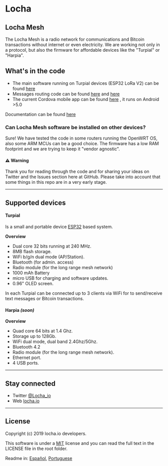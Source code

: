 # Locha
<Achieving hyperbitcoinization in Venezuela>



## Locha Mesh
The Locha Mesh is a radio network for communications and Bitcoin transactions without internet or even electricity.
We are working not only in a protocol, but also the firmware for affordable devices like the "Turpial" or "Harpia".



## What's in the code
* The main software running on Turpial devices (ESP32 LoRa V2) can be found [here](https://github.com/btcven/locha-mesh-app)
* Messages routing code can be found [here](https://github.com/btcven/locha-mesh-app/blob/master/Turpial/route.cpp) and [here](https://github.com/btcven/locha-mesh-app/blob/master/Turpial/routing_incoming.cpp)
* The current Cordova mobile app can be found [here](https://gitlab.com/btcven/locha/mobile-app) , it runs on Android >5.0

Documentation can be found [here](https://github.com/btcven/locha/tree/master/documents)



### Can Locha Mesh software be installed on other devices?

Sure! We have tested the code in some routers running the OpenWRT OS, also some ARM MCUs can be a good choice. The firmware has a low RAM footprint and we are trying to keep it "vendor agnostic".


#### :warning: Warning
Thank you for reading through the code and for sharing your ideas on Twitter and the Issues section here at GitHub. Please take into account that some things in this repo are in a very early stage.

---

## Supported devices

#### Turpial
Is a small and portable device [ESP32](https://www.espressif.com/en/products/hardware/esp-wroom-32/overview) based system.

**Overview**
- Dual core 32 bits running at 240 MHz.
- 8MB flash storage.
- WiFi b/g/n dual mode (AP/Station).
- Bluetooth (for admin. access)
- Radio module (for the long range mesh network)
- 1000 mAh Battery
- micro USB for charging and software updates.
- 0.96" OLED screen.
 
In each Turpial can be connected up to 3 clients via WiFi for to send/receive text messages or Bitcoin transactions.

#### Harpia _(soon)_

**Overview**
- Quad core 64 bits at 1.4 Ghz.
- Storage up to 128Gb.
- WiFi dual mode, dual band 2.4Ghz/5Ghz.
- Bluetooth 4.2
- Radio module (for the long range mesh network).
- Ethernet port.
- 4 USB ports.

----

## Stay connected

- Twitter [@Locha_io](https://twitter.com/Locha_io)
- Web [locha.io](https://locha.io)

----

## License
Copyright (c) 2019 locha.io developers.

This software is under a [MIT](LICENSE) license and you can read the full text in the LICENSE file in the root folder.

Readme in: [Español](README_ES.md), [Portuguese](README_PT.md)
